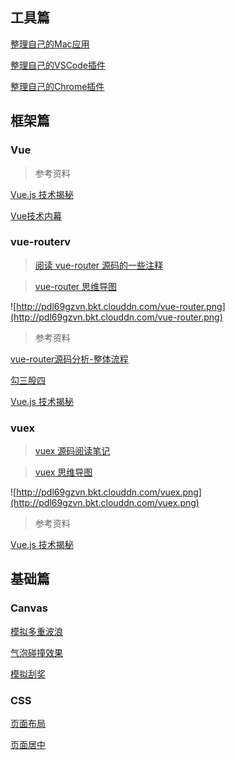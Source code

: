 ## 工具篇

[整理自己的Mac应用](https://github.com/zhanghao-zhoushan/record/issues/2)

[整理自己的VSCode插件](https://github.com/zhanghao-zhoushan/record/issues/3)

[整理自己的Chrome插件](https://github.com/zhanghao-zhoushan/record/issues/1)

## 框架篇

### Vue

> 参考资料

[Vue.js 技术揭秘](https://ustbhuangyi.github.io/vue-analysis/)

[Vue技术内幕](http://hcysun.me/vue-design/art/)

### vue-routerv

> [阅读 vue-router 源码的一些注释](https://github.com/zhanghao-zhoushan/vue-router)

> [vue-router 思维导图](http://pdl69gzvn.bkt.clouddn.com/vue-router.png)

![http://pdl69gzvn.bkt.clouddn.com/vue-router.png](http://pdl69gzvn.bkt.clouddn.com/vue-router.png)

> 参考资料

[vue-router源码分析-整体流程](https://github.com/DDFE/DDFE-blog/issues/9)

[勾三股四](http://jiongks.name/blog/vue-code-review/)

[Vue.js 技术揭秘](https://ustbhuangyi.github.io/vue-analysis/vue-router/)

### vuex

> [vuex 源码阅读笔记](https://github.com/zhanghao-zhoushan/record/blob/master/vue/vuex.md)

> [vuex 思维导图](http://pdl69gzvn.bkt.clouddn.com/vuex.png)

![http://pdl69gzvn.bkt.clouddn.com/vuex.png](http://pdl69gzvn.bkt.clouddn.com/vuex.png)

> 参考资料

[Vue.js 技术揭秘](https://ustbhuangyi.github.io/vue-analysis/vuex/init.html)

## 基础篇

### Canvas

[模拟多重波浪](https://zhanghao-zhoushan.github.io/record/wave.html)

[气泡碰撞效果](https://zhanghao-zhoushan.github.io/record/bubble.html)

[模拟刮奖](https://github.com/zhanghao-zhoushan/record/blob/master/sailor/html5/card.md)

### CSS

[页面布局](https://github.com/zhanghao-zhoushan/record/blob/master/sailor/html5/layout.md)

[页面居中](https://github.com/zhanghao-zhoushan/record/blob/master/sailor/html5/page-center.md)



